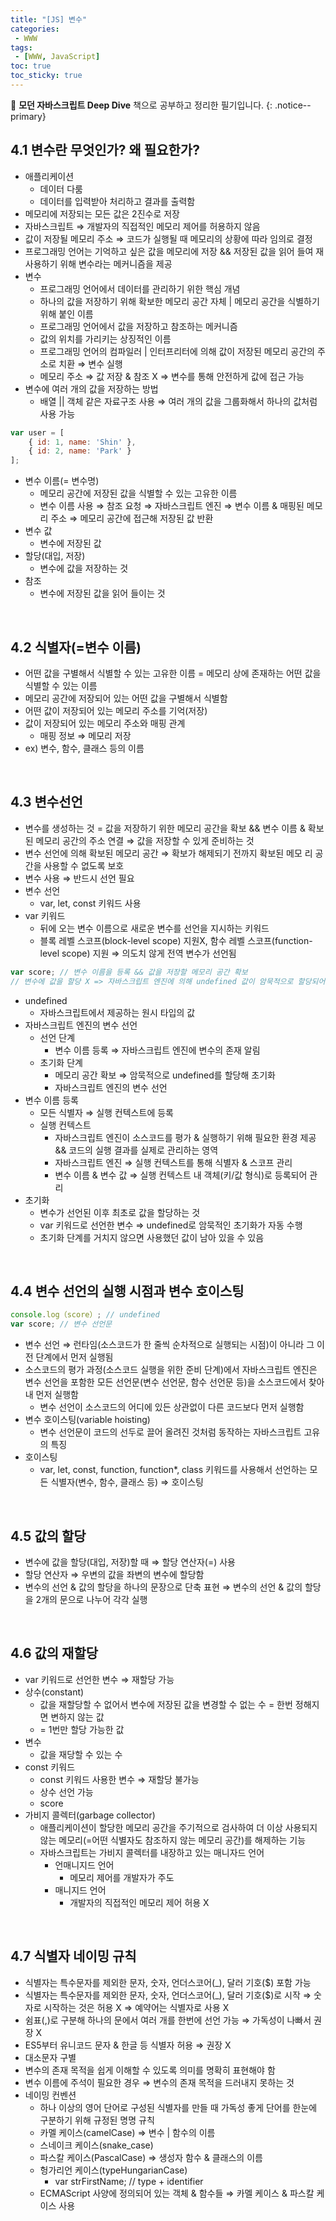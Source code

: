 ```yaml
---
title: "[JS] 변수"
categories:
 - WWW
tags:
 - [WWW, JavaScript]
toc: true
toc_sticky: true
---
```


📖 **모던 자바스크립트 Deep Dive** 책으로 공부하고 정리한 필기입니다.
{: .notice--primary}

## 4.1 변수란 무엇인가? 왜 필요한가?

- 애플리케이션
    - 데이터 다룸
    - 데이터를 입력받아 처리하고 결과를 출력함
- 메모리에 저장되는 모든 값은 2진수로 저장
- 자바스크립트 ⇒ 개발자의 직접적인 메모리 제어를 허용하지 않음
- 값이 저장될 메모리 주소 ⇒ 코드가 실행될 때 메모리의 상황에 따라 임의로 결정
- 프로그래밍 언어는 기억하고 싶은 값을 메모리에 저장 && 저장된 값을 읽어 들여 재사용하기 위해 변수라는 메커니즘을 제공
- 변수
    - 프로그래밍 언어에서 데이터를 관리하기 위한 핵심 개념
    - 하나의 값을 저장하기 위해 확보한 메모리 공간 자체 | 메모리 공간을 식별하기 위해 붙인 이름
    - 프로그래밍 언어에서 값을 저장하고 참조하는 메커니즘
    - 값의 위치를 가리키는 상징적인 이름
    - 프로그래밍 언어의 컴파일러 | 인터프리터에 의해 값이 저장된 메모리 공간의 주소로 치환 ⇒ 변수 실행
    - 메모리 주소 ⇒ 값 저장 & 참조 X ⇒ 변수를 통해 안전하게 값에 접근 가능
- 변수에 여러 개의 값을 저장하는 방법
    - 배열 || 객체 같은 자료구조 사용 ⇒ 여러 개의 값을 그룹화해서 하나의 값처럼 사용 가능

```js
var user = [
	{ id: 1, name: 'Shin' },
	{ id: 2, name: 'Park' }
];
```

- 변수 이름(= 변수명)
    - 메모리 공간에 저장된 값을 식별할 수 있는 고유한 이름
    - 변수 이름 사용 ⇒ 참조 요청 ⇒ 자바스크립트 엔진 ⇒ 변수 이름 & 매핑된 메모리 주소 ⇒ 메모리 공간에 접근해 저장된 값 반환
- 변수 값
    - 변수에 저장된 값
- 할당(대입, 저장)
    - 변수에 값을 저장하는 것
- 참조
    - 변수에 저장된 값을 읽어 들이는 것

<br/>

## 4.2 식별자(=변수 이름)

- 어떤 값을 구별해서 식별할 수 있는 고유한 이름
= 메모리 상에 존재하는 어떤 값을 식별할 수 있는 이름
- 메모리 공간에 저장되어 있는 어떤 값을 구별해서 식별함
- 어떤 값이 저장되어 있는 메모리 주소를 기억(저장)
- 값이 저장되어 있는 메모리 주소와 매핑 관계
    - 매핑 정보 ⇒ 메모리 저장
- ex) 변수, 함수, 클래스 등의 이름

<br/>

## 4.3 변수선언

- 변수를 생성하는 것
= 값을 저장하기 위한 메모리 공간을 확보 && 변수 이름 & 확보된 메모리 공간의 주소 연결 ⇒ 값을 저장할 수 있게 준비하는 것
- 변수 선언에 의해 확보된 메모리 공간 ⇒ 확보가 해제되기 전까지 확보된 메모
리 공간을 사용할 수 없도록 보호
- 변수 사용 ⇒ 반드시 선언 필요
- 변수 선언
    - var, let, const 키워드 사용
- var 키워드
    - 뒤에 오는 변수 이름으로 새로운 변수를 선언을 지시하는 키워드
    - 블록 레벨 스코프(block-level scope) 지원X, 함수 레벨 스코프(function-level scope) 지원 ⇒ 의도치 않게 전역 변수가 선언됨

```js
var score; // 변수 이름을 등록 && 값을 저장할 메모리 공간 확보
// 변수에 값을 할당 X => 자바스크립트 엔진에 의해 undefined 값이 암묵적으로 할당되어 초기화됨
```

- undefined
    - 자바스크립트에서 제공하는 원시 타입의 값
- 자바스크립트 엔진의 변수 선언
    - 선언 단계
        - 변수 이름 등록 ⇒ 자바스크립트 엔진에 변수의 존재 알림
    - 초기화 단계
        - 메모리 공간 확보 ⇒ 암묵적으로 undefined를 할당해 초기화
        - 자바스크립트 엔진의 변수 선언
- 변수 이름 등록
    - 모든 식별자 ⇒ 실행 컨텍스트에 등록
    - 실행 컨텍스트
        - 자바스크립트 엔진이 소스코드를 평가 & 실행하기 위해 필요한 환경 제공 && 코드의 실행 결과를 실제로 관리하는 영역
        - 자바스크립트 엔진 ⇒ 실행 컨텍스트를 통해 식별자 & 스코프 관리
        - 변수 이름 & 변수 값 ⇒ 실행 컨텍스트 내 객체(키/값 형식)로 등록되어 관리
- 초기화
    - 변수가 선언된 이후 최초로 값을 할당하는 것
    - var 키워드로 선언한 변수 ⇒ undefined로 암묵적인 초기화가 자동 수행
    - 초기화 단계를 거치지 않으면 사용했던 값이 남아 있을 수 있음

<br/>

## 4.4 변수 선언의 실행 시점과 변수 호이스팅

```js
console.log（score）; // undefined
var score; // 변수 선언문
```

- 변수 선언 ⇒ 런타임(소스코드가 한 줄씩 순차적으로 실행되는 시점)이 아니라 그 이전 단계에서 먼저 실행됨
- 소스코드의 평가 과정(소스코드 실행을 위한 준비 단계)에서 자바스크립트 엔진은 변수 선언을 포함한 모든 선언문(변수 선언문, 함수 선언문 등)을 소스코드에서 찾아내 먼저 실행함
    - 변수 선언이 소스코드의 어디에 있든 상관없이 다른 코드보다 먼저 실행함
- 변수 호이스팅(variable hoisting)
    - 변수 선언문이 코드의 선두로 끌어 올려진 것처럼 동작하는 자바스크립트 고유의
    특징
- 호이스팅
    - var, let, const, function, function*, class 키워드를 사용해서 선언하는 모든
    식별자(변수, 함수, 클래스 등) ⇒ 호이스팅

<br/>

## 4.5 값의 할당

- 변수에 값을 할당(대입, 저장)할 때 ⇒ 할당 연산자(=) 사용
- 할당 연산자 ⇒ 우변의 값을 좌변의 변수에 할당함
- 변수의 선언 & 값의 할당을 하나의 문장으로 단축 표현 ⇒ 변수의 선언 & 값의 할당을 2개의 문으로 나누어 각각 실행

<br/>

## 4.6 값의 재할당

- var 키워드로 선언한 변수 ⇒ 재할당 가능
- 상수(constant)
    - 값을 재할당할 수 없어서 변수에 저장된 값을 변경할 수 없는 수
    = 한번 정해지면 변하지 않는 값
    - = 1번만 할당 가능한 값
- 변수
    - 값을 재당할 수 있는 수
- const 키워드
    - const 키워드 사용한 변수 ⇒ 재할당 불가능
    - 상수 선언 가능
    - score
- 가비지 콜렉터(garbage collector)
    - 애플리케이션이 할당한 메모리 공간을 주기적으로 검사하여 더 이상 사용되지 않는 메모리(=어떤 식별자도 참조하지 않는 메모리 공간)를 해제하는 기능
    - 자바스크립트는 가비지 콜렉터를 내장하고 있는 매니자드 언어
        - 언매니지드 언어
            - 메모리 제어를 개발자가 주도
        - 매니지드 언어
            - 개발자의 직접적인 메모리 제어 허용 X

<br/>

## 4.7 식별자 네이밍 규칙

- 식별자는 특수문자를 제외한 문자, 숫자, 언더스코어(_), 달러 기호($) 포함 가능
- 식별자는 특수문자를 제외한 문자, 숫자, 언더스코어(_), 달러 기호($)로 시작 ⇒ 숫자로 시작하는 것은 허용 X ⇒ 예약어는 식별자로 사용 X
- 쉼표(,)로 구분해 하나의 문에서 여러 개를 한번에 선언 가능 ⇒ 가독성이 나빠서 권장 X
- ES5부터 유니코드 문자 & 한글 등 식별자 허용 ⇒ 권장 X
- 대소문자 구별
- 변수의 존재 목적을 쉽게 이해할 수 있도록 의미를 명확히 표현해야 함
- 변수 이름에 주석이 필요한 경우 ⇒ 변수의 존재 목적을 드러내지 못하는 것
- 네이밍 컨벤션
    - 하나 이상의 영어 단어로 구성된 식별자를 만들 때 가독성 좋게 단어를 한눈에 구분하기 위해 규정된 명명 규칙
    - 카멜 케이스(camelCase) ⇒ 변수 | 함수의 이름
    - 스네이크 케이스(snake_case)
    - 파스칼 케이스(PascalCase) ⇒ 생성자 함수 & 클래스의 이름
    - 헝가리언 케이스(typeHungarianCase)
        - var strFirstName; // type + identifier
    - ECMAScript 사양에 정의되어 있는 객체 & 함수들 ⇒ 카멜 케이스 & 파스칼 케이스 사용
